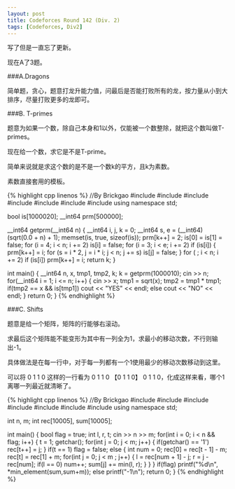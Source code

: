 ```yaml
---
layout: post
title: Codeforces Round 142 (Div. 2)
tags: [Codeforces, Div2]
---
```


写了但是一直忘了更新。

现在A了3题。

###A.Dragons

简单题，贪心，题意打龙升能力值，问最后是否能打败所有的龙，按力量从小到大排序，尽量打败更多的龙即可。

###B. T-primes

题意为如果一个数，除自己本身和1以外，仅能被一个数整除，就把这个数叫做T-primes。

现在给一个数，求它是不是T-prime。

简单来说就是求这个数的是不是一个数k的平方，且k为素数。

素数直接套用的模板。

{% highlight cpp linenos %}
//By Brickgao
#include <iostream>
#include <cstdio>
#include <cstring>
#include <cmath>
#include <cstdlib>
#include <algorithm>
#include <vector>
using namespace std;

bool is[1000020];
__int64 prm[500000];

__int64 getprm(__int64 n)
{
    __int64 i, j, k = 0;
    __int64 s, e = (__int64)(sqrt(0.0 + n) + 1);
    memset(is, true, sizeof(is));
    prm[k++] = 2;
    is[0] = is[1] = false;
    for (i = 4; i < n; i += 2)
        is[i] = false;
    for (i = 3; i < e; i += 2)
    if (is[i])
    {
        prm[k++] = i;
        for (s = i * 2, j = i * i; j < n; j += s)
            is[j] = false;
    }
    for ( ; i < n; i += 2)
        if (is[i])
            prm[k++] = i;
    return k;
}

int main()
{
    __int64 n, x, tmp1, tmp2, k;
    k = getprm(1000010);
    cin >> n;
    for(__int64 i = 1; i <= n; i++)
    {
        cin >> x;
        tmp1 = sqrt(x);
        tmp2 = tmp1 * tmp1;
        if(tmp2 == x && is[tmp1])
            cout << "YES" << endl;
        else
            cout << "NO" << endl;
    }
    return 0;
}
{% endhighlight %}

###C. Shifts

题意是给一个矩阵，矩阵的行能够右滚动。

求最后这个矩阵能不能变形为其中有一列全为1，求最小的移动次数，不行则输出-1。

具体做法是在每一行中，对于每一列都有一个1使用最少的移动次数移动到这里。

可以将 0 1 1 0 这样的一行看为 0 1 1 0 【0 1 1 0】 0 1 1 0，化成这样来看，哪个1离哪一列最近就清晰了。

{% highlight cpp linenos %}
//By Brickgao
#include <iostream>
#include <cstdio>
#include <cstring>
#include <cmath>
#include <cstdlib>
#include <algorithm>
#include <vector>
using namespace std;

int n, m;
int rec[10005], sum[10005];

int main()
{
    bool flag = true;
    int l, r, t;
    cin >> n >> m;
    for(int i = 0; i < n && flag; i++)
    {
        t = 1;
        getchar();
        for(int j = 0; j < m; j++)
        {
            if(getchar() == '1')
                rec[t++] = j;
        }
        if(t == 1)
            flag = false;
        else
        {
            int num = 0;
            rec[0] = rec[t - 1] - m;
            rec[t] = rec[1] + m;
            for(int j = 0; j < m ; j++)
            {
                l = rec[num + 1] - j;
                r = j - rec[num];
                if(l == 0)
                    num++;
                sum[j] += min(l, r);
            }
        }
    }
    if(flag)
        printf("%d\n", *min_element(sum,sum+m));
    else
        printf("-1\n");
    return 0;
}
{% endhighlight %}
